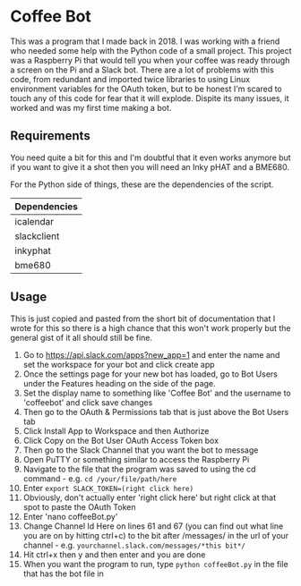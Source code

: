 # Coffee Bot
This was a program that I made back in 2018. I was working with a friend who needed some help with the Python code of a small project. This project was a Raspberry Pi that would tell you when your coffee was ready through a screen on the Pi and a Slack bot. There are a lot of problems with this code, from redundant and imported twice libraries to using Linux environment variables for the OAuth token, but to be honest I'm scared to touch any of this code for fear that it will explode. Dispite its many issues, it worked and was my first time making a bot.

## Requirements
You need quite a bit for this and I'm doubtful that it even works anymore but if you want to give it a shot then you will need an Inky pHAT and a BME680.

For the Python side of things, these are the dependencies of the script.

| Dependencies |
| --- |
| icalendar |
| slackclient |
| inkyphat |
| bme680 |

## Usage
This is just copied and pasted from the short bit of documentation that I wrote for this so there is a high chance that this won't work properly but the general gist of it all should still be fine.

1. Go to https://api.slack.com/apps?new_app=1 and enter the name and set the workspace for your bot and click create app
2. Once the settings page for your new bot has loaded, go to Bot Users under the Features heading on the side of the page.
3. Set the display name to something like 'Coffee Bot' and the username to 'coffeebot' and click save changes
4. Then go to the OAuth & Permissions tab that is just above the Bot Users tab
5. Click Install App to Workspace and then Authorize
6. Click Copy on the Bot User OAuth Access Token box
7. Then go to the Slack Channel that you want the bot to message
8. Open PuTTY or something similar to access the Raspberry Pi
9. Navigate to the file that the program was saved to using the cd command - e.g. `cd /your/file/path/here`
10. Enter `export SLACK_TOKEN=(right click here)`
11. Obviously, don't actually enter 'right click here' but right click at that spot to paste the OAuth Token
12. Enter 'nano coffeeBot.py'
13. Change Channel Id Here on lines 61 and 67 (you can find out what line you are on by hitting ctrl+c) to the bit after /messages/ in the url of your channel - e.g. `yourchannel.slack.com/messages/*this bit*/`
14. Hit ctrl+x then y and then enter and you are done
15. When you want the program to run, type `python coffeeBot.py` in the file that has the bot file in